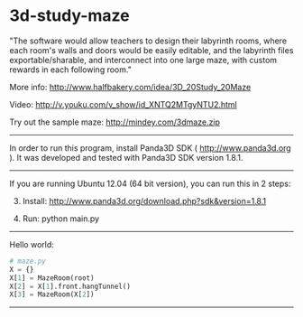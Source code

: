 3d-study-maze
=============

"The software would allow teachers to design their labyrinth rooms, where each room's walls and doors would be easily editable, and the labyrinth files exportable/sharable, and interconnect into one large maze, with custom rewards in each following room."

More info: http://www.halfbakery.com/idea/3D_20Study_20Maze

Video: http://v.youku.com/v_show/id_XNTQ2MTgyNTU2.html

Try out the sample maze: http://mindey.com/3dmaze.zip

******************************************************************************

In order to run this program, install Panda3D SDK ( http://www.panda3d.org ).
It was developed and tested with Panda3D SDK version 1.8.1.

******************************************************************************
If you are running Ubuntu 12.04 (64 bit version), you can run this in 2 steps:


3. Install:
http://www.panda3d.org/download.php?sdk&version=1.8.1

4. Run:
python main.py

******************************************************************************

Hello world:

```python
# maze.py
X = {}
X[1] = MazeRoom(root)
X[2] = X[1].front.hangTunnel()
X[3] = MazeRoom(X[2]) 
```

******************************************************************************